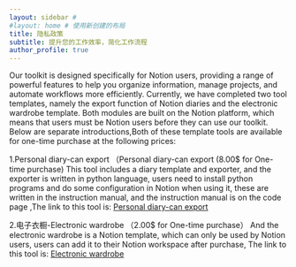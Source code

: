 ```yaml
---
layout: sidebar # 
#layout: home # 使用新创建的布局
title: 隐私政策
subtitle: 提升您的工作效率，简化工作流程
author_profile: true
---
```




Our toolkit is designed specifically for Notion users, providing a range of powerful features to help you organize information, manage projects, and automate workflows more efficiently. Currently, we have completed two tool templates, namely the export function of Notion diaries and the electronic wardrobe template. Both modules are built on the Notion platform, which means that users must be Notion users before they can use our toolkit. Below are separate introductions,Both of these template tools are available for one-time purchase at the following prices:

1.Personal diary-can export  （Personal diary-can export (8.00$ for One-time purchase)
This tool includes a diary template and exporter, and the exporter is written in python language, users need to install python programs and do some configuration in Notion when using it, these are written in the instruction manual, and the instruction manual is on the code page ,The link to this tool is:
[Personal diary-can export](https://shiny-porcupine-bb7.notion.site/2086da407a9880c2a76ad4f7d472d17c?v=20d6da407a9880cf819e000c268c275e)

2.电子衣橱-Electronic wardrobe （2.00$ for One-time purchase） 
And the electronic wardrobe is a Notion template, which can only be used by Notion users, users can add it to their Notion workspace after purchase, The link to this tool is:
[Electronic wardrobe](https://shiny-porcupine-bb7.notion.site/2266da407a98802a806ecd24a2e4eba0?v=2266da407a9880df822e000cd017e164&pvs=74)
